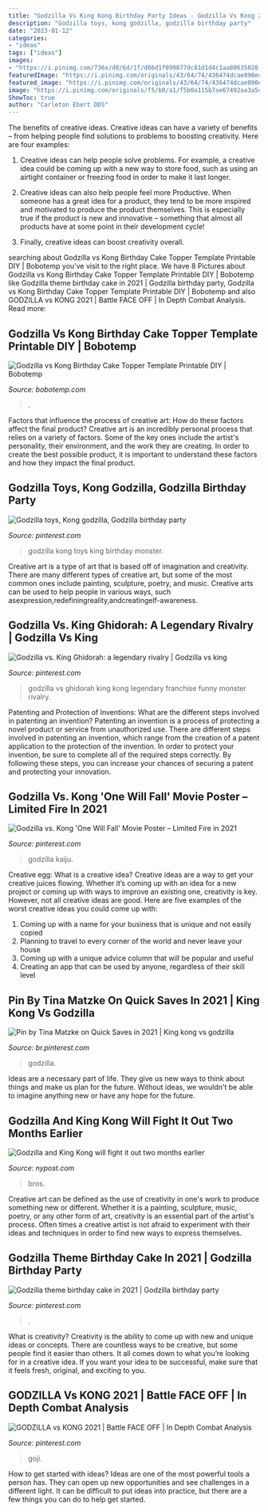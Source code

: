 ```yaml
---
title: "Godzilla Vs King Kong Birthday Party Ideas - Godzilla Vs Kong 2021"
description: "Godzilla toys, kong godzilla, godzilla birthday party"
date: "2023-01-12"
categories:
- "ideas"
tags: ["ideas"]
images:
- "https://i.pinimg.com/736x/d8/6d/1f/d86d1f099877dc81d1d4c1aa80635020.jpg"
featuredImage: "https://i.pinimg.com/originals/43/64/74/436474dcae090e4b82c7e4edcf064dc0.jpg"
featured_image: "https://i.pinimg.com/originals/43/64/74/436474dcae090e4b82c7e4edcf064dc0.jpg"
image: "https://i.pinimg.com/originals/f5/b0/a1/f5b0a115b7ae67492aa3a54b6de91104.jpg"
ShowToc: true
author: "Carleton Ebert DDS"
---
```



The benefits of creative ideas.
Creative ideas can have a variety of benefits – from helping people find solutions to problems to boosting creativity. Here are four examples:
1. Creative ideas can help people solve problems. For example, a creative idea could be coming up with a new way to store food, such as using an airtight container or freezing food in order to make it last longer.

2. Creative ideas can also help people feel more Productive. When someone has a great idea for a product, they tend to be more inspired and motivated to produce the product themselves. This is especially true if the product is new and innovative – something that almost all products have at some point in their development cycle!

3. Finally, creative ideas can boost creativity overall.

	

		
searching about Godzilla vs Kong Birthday Cake Topper Template Printable DIY | Bobotemp you've visit to the right place. We have 8 Pictures about Godzilla vs Kong Birthday Cake Topper Template Printable DIY | Bobotemp like Godzilla theme birthday cake in 2021 | Godzilla birthday party, Godzilla vs Kong Birthday Cake Topper Template Printable DIY | Bobotemp and also GODZILLA vs KONG 2021 | Battle FACE OFF | In Depth Combat Analysis. Read more:
		
    
## Godzilla Vs Kong Birthday Cake Topper Template Printable DIY | Bobotemp

<img loading=lazy src="https://cdn.tangledigitalprints.com/listings/thumb/5d4d6d3c38dd915a8b4e8145/mR4RuAjUqb/imOr4d5079___listings/thumb/5d4d6d3c38dd915a8b4e8145/pF2yMsCDMh/VuvYIMYPkR___1JYIJ_v1_compressed.jpg" onerror="this.onerror=null;this.src='https://tse3.mm.bing.net/th?id=OIP.IphJ2hHXZuwesV8PZVVREgHaHa&amp;pid=15.1';" alt="Godzilla vs Kong Birthday Cake Topper Template Printable DIY | Bobotemp">

_Source: bobotemp.com_

>. 

	

Factors that influence the process of creative art: How do these factors affect the final product?
Creative art is an incredibly personal process that relies on a variety of factors. Some of the key ones include the artist's personality, their environment, and the work they are creating. In order to create the best possible product, it is important to understand these factors and how they impact the final product.

    
## Godzilla Toys, Kong Godzilla, Godzilla Birthday Party

<img loading=lazy src="https://i.pinimg.com/736x/a6/64/46/a6644609f314482fa367414f63f9a642--gojira-king-kong.jpg" onerror="this.onerror=null;this.src='https://tse2.mm.bing.net/th?id=OIP.j1OEwA63VtgqTyU40ry0zAHaHb&amp;pid=15.1';" alt="Godzilla toys, Kong godzilla, Godzilla birthday party">

_Source: pinterest.com_

>godzilla kong toys king birthday monster. 

	

Creative art is a type of art that is based off of imagination and creativity. There are many different types of creative art, but some of the most common ones include painting, sculpture, poetry, and music. Creative arts can be used to help people in various ways, such asexpression,redefiningreality,andcreatingelf-awareness.

    
## Godzilla Vs. King Ghidorah: A Legendary Rivalry | Godzilla Vs King

<img loading=lazy src="https://i.pinimg.com/736x/d8/6d/1f/d86d1f099877dc81d1d4c1aa80635020.jpg" onerror="this.onerror=null;this.src='https://tse1.mm.bing.net/th?id=OIP.Z_emwSIR0LF_KsThNQ0KJAHaHa&amp;pid=15.1';" alt="Godzilla vs. King Ghidorah: a legendary rivalry | Godzilla vs king">

_Source: pinterest.com_

>godzilla vs ghidorah king kong legendary franchise funny monster rivalry. 

	

Patenting and Protection of Inventions: What are the different steps involved in patenting an invention?
Patenting an invention is a process of protecting a novel product or service from unauthorized use. There are different steps involved in patenting an invention, which range from the creation of a patent application to the protection of the invention. In order to protect your invention, be sure to complete all of the required steps correctly. By following these steps, you can increase your chances of securing a patent and protecting your innovation.

    
## Godzilla Vs. Kong &#039;One Will Fall&#039; Movie Poster – Limited Fire In 2021

<img loading=lazy src="https://i.pinimg.com/736x/fe/30/4e/fe304ec89f647951072f72c35a7c3a70.jpg" onerror="this.onerror=null;this.src='https://tse4.mm.bing.net/th?id=OIP.8w8yGjRbKL4xbz97ndWzpAHaLI&amp;pid=15.1';" alt="Godzilla vs. Kong &#039;One Will Fall&#039; Movie Poster – Limited Fire in 2021">

_Source: pinterest.com_

>godzilla kaiju. 

	

Creative egg: What is a creative idea?
Creative ideas are a way to get your creative juices flowing. Whether it’s coming up with an idea for a new project or coming up with ways to improve an existing one, creativity is key. However, not all creative ideas are good. Here are five examples of the worst creative ideas you could come up with:
1. Coming up with a name for your business that is unique and not easily copied
2. Planning to travel to every corner of the world and never leave your house
3. Coming up with a unique advice column that will be popular and useful
4. Creating an app that can be used by anyone, regardless of their skill level

    
## Pin By Tina Matzke On Quick Saves In 2021 | King Kong Vs Godzilla

<img loading=lazy src="https://i.pinimg.com/736x/1b/c7/55/1bc7550adb62d931d6644f653ac57a8f.jpg" onerror="this.onerror=null;this.src='https://tse2.mm.bing.net/th?id=OIP.XeQxHSWPIme82DLU21Ni4gHaF3&amp;pid=15.1';" alt="Pin by Tina Matzke on Quick Saves in 2021 | King kong vs godzilla">

_Source: br.pinterest.com_

>godzilla. 

	

Ideas are a necessary part of life. They give us new ways to think about things and make us plan for the future. Without ideas, we wouldn't be able to imagine anything new or have any hope for the future.

    
## Godzilla And King Kong Will Fight It Out Two Months Earlier

<img loading=lazy src="https://nypost.com/wp-content/uploads/sites/2/2021/01/Godzilla.jpg?quality=90&amp;strip=all&amp;w=1200" onerror="this.onerror=null;this.src='https://tse1.mm.bing.net/th?id=OIP.70A_Zt24_A-ZOCOCHVscOgHaE7&amp;pid=15.1';" alt="Godzilla and King Kong will fight it out two months earlier">

_Source: nypost.com_

>bros. 

	

Creative art can be defined as the use of creativity in one's work to produce something new or different. Whether it is a painting, sculpture, music, poetry, or any other form of art, creativity is an essential part of the artist's process. Often times a creative artist is not afraid to experiment with their ideas and techniques in order to find new ways to express themselves.

    
## Godzilla Theme Birthday Cake In 2021 | Godzilla Birthday Party

<img loading=lazy src="https://i.pinimg.com/originals/f5/b0/a1/f5b0a115b7ae67492aa3a54b6de91104.jpg" onerror="this.onerror=null;this.src='https://tse3.mm.bing.net/th?id=OIP._6NXS6DGUU_SnZrFp7Ow1gHaJ4&amp;pid=15.1';" alt="Godzilla theme birthday cake in 2021 | Godzilla birthday party">

_Source: pinterest.com_

>. 

	

What is creativity?
Creativity is the ability to come up with new and unique ideas or concepts. There are countless ways to be creative, but some people find it easier than others. It all comes down to what you’re looking for in a creative idea. If you want your idea to be successful, make sure that it feels fresh, original, and exciting to you.

    
## GODZILLA Vs KONG 2021 | Battle FACE OFF | In Depth Combat Analysis

<img loading=lazy src="https://i.pinimg.com/originals/43/64/74/436474dcae090e4b82c7e4edcf064dc0.jpg" onerror="this.onerror=null;this.src='https://tse2.mm.bing.net/th?id=OIP.eoKZ_dpxUwSuiHqeWRMVjAHaEK&amp;pid=15.1';" alt="GODZILLA vs KONG 2021 | Battle FACE OFF | In Depth Combat Analysis">

_Source: pinterest.com_

>goji. 

	

How to get started with ideas?
Ideas are one of the most powerful tools a person has. They can open up new opportunities and see challenges in a different light. It can be difficult to put ideas into practice, but there are a few things you can do to help get started.

